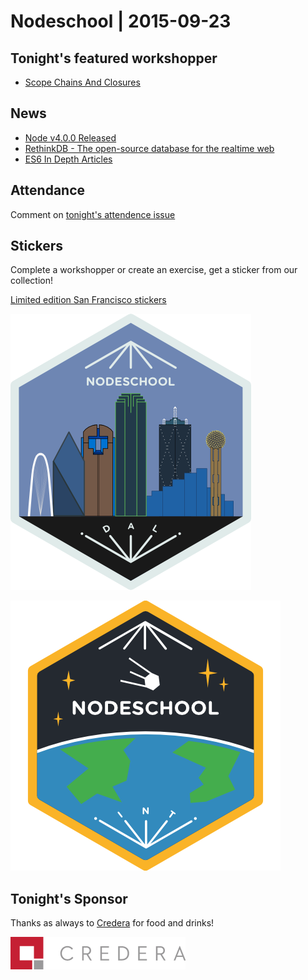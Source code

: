 # Nodeschool | 2015-09-23

## Tonight's featured workshopper

- [Scope Chains And Closures](https://github.com/jesstelford/scope-chains-closures)

## News

- [Node v4.0.0 Released](https://nodejs.org/en/blog/release/v4.0.0/)
- [RethinkDB - The open-source database for the realtime web](https://www.rethinkdb.com/)
- [ES6 In Depth Articles](https://hacks.mozilla.org/category/es6-in-depth/)

## Attendance

Comment on [tonight's attendence issue](https://github.com/nodeschool/dallas/issues/62)

## Stickers

Complete a workshopper or create an exercise, get a sticker from our collection!

[Limited edition San Francisco stickers](https://twitter.com/Gangstead/status/644991620534812672)

![Nodeschool Dallas](images/nodeschool-dallas-skyline.png)

![International Day](images/international-day.png)

## Tonight's Sponsor

Thanks as always to [Credera](http://www.credera.com) for food and drinks!

![Credera Logo](images/credera-logo-new.png)
